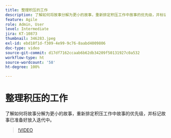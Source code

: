 ```yaml
---
title: 整理积压的工作
description: 了解如何将故事分解为更小的故事，重新排定积压工作中故事的优先级，并标记故事已准备好放入迭代中。
feature: Agile
role: Admin, User
level: Intermediate
jira: KT-10873
thumbnail: 346283.jpeg
exl-id: ebd18f1d-f309-4e99-9c76-8aabd4009806
doc-type: video
source-git-commit: d17df7162ccaab6b62db34209f50131927c0a532
workflow-type: ht
source-wordcount: '58'
ht-degree: 100%

---
```


# 整理积压的工作

了解如何将故事分解为更小的故事，重新排定积压工作中故事的优先级，并标记故事已准备好放入迭代中。

>[!VIDEO](https://video.tv.adobe.com/v/346283/?quality=12&learn=on&enablevpops)
